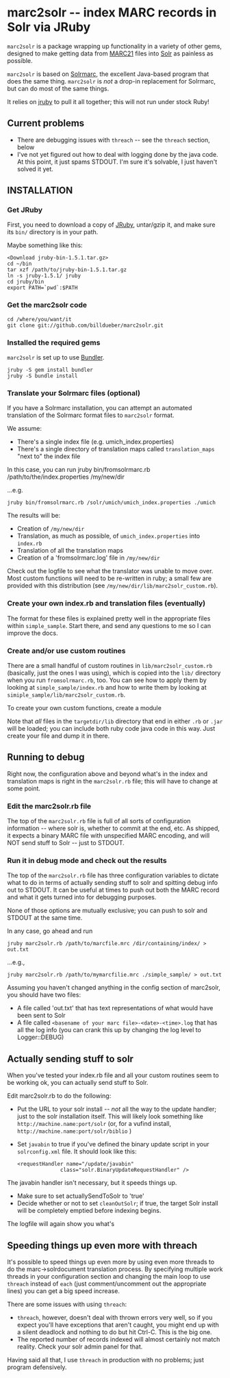 # marc2solr -- index MARC records in Solr via JRuby

`marc2solr` is a package wrapping up functionality in a variety of other gems, designed to make getting data from [MARC21](http://en.wikipedia.org/wiki/MARC_standards) files into [Solr](http://lucene.apache.org/solr/) as painless as possible.

`marc2solr` is based on [Solrmarc](), the excellent Java-based program that does the same thing. `marc2solr` is *not* a drop-in replacement for Solrmarc, but can do most of the same things.

It relies on [jruby](http://jruby.org/) to pull it all together; this will not run under stock Ruby!

## Current problems

* There are debugging issues with `threach` -- see the `threach` section, below
* I've not yet figured out how to deal with logging done by the java code. At this point, it just spams STDOUT. I'm sure it's solvable, I just haven't solved it yet.


## INSTALLATION

### Get JRuby
First, you need to download a copy of [JRuby](http://jruby.org/download), untar/gzip it, and make sure its `bin/` directory is in your path.

Maybe something like this:

    <Download jruby-bin-1.5.1.tar.gz>
    cd ~/bin
    tar xzf /path/to/jruby-bin-1.5.1.tar.gz
    ln -s jruby-1.5.1/ jruby
    cd jruby/bin
    export PATH=`pwd`:$PATH


### Get the marc2solr code

    cd /where/you/want/it
    git clone git://github.com/billdueber/marc2solr.git


### Installed the required gems

`marc2solr` is set up to use [Bundler](http://gembundler.com). 

    jruby -S gem install bundler
    jruby -S bundle install
    
### Translate your Solrmarc files (optional)

If you have a Solrmarc installation, you can attempt an automated translation of the Solrmarc format files to `marc2solr` format. 

We assume:

*  There's a single index file (e.g. umich_index.properties)
*  There's a single directory of translation maps called `translation_maps` "next to" the index file

In this case, you can run
    jruby bin/fromsolrmarc.rb /path/to/the/index.properties /my/new/dir
  
...e.g.

    jruby bin/fromsolrmarc.rb /solr/umich/umich_index.properties ./umich
  
The results will be:

* Creation of `/my/new/dir`
* Translation, as much as possible, of `umich_index.properties` into `index.rb`
* Translation of all the translation maps
* Creation of a 'fromsolrmarc.log' file in `/my/new/dir`

Check out the logfile to see what the translator was unable to move over. Most custom functions will need to be re-written in ruby; a small few are provided with this distribution (see `/my/new/dir/lib/marc2solr_custom.rb`).


### Create your own index.rb and translation files (eventually)

The format for these files is explained pretty well in the appropriate files 
within `simple_sample`. Start there, and send any questions to me so I can improve the docs.


### Create and/or use custom routines

There are a small handful of custom routines in `lib/marc2solr_custom.rb` (basically, just the ones I was using), which is copied into the `lib/` directory when you run `fromsolrmarc.rb`, too. You can see how to apply them by looking at `simple_sample/index.rb` and how to write them by looking at `simiple_sample/lib/marc2solr_custom.rb`.

To create your own custom functions, create a module 

Note that *all* files in the `targetdir/lib` directory that end in either `.rb` or `.jar` will be loaded; you can include both ruby code java code in this way. Just create your file and dump it in there.

## Running to debug

Right now, the configuration above and beyond what's in the index and translation maps is right in the `marc2solr.rb` file; this will have to change at some point.

### Edit the marc2solr.rb file

The top of the `marc2solr.rb` file is full of all sorts of configuration information -- where solr is, whether to commit at the end, etc. As shipped, it expects a binary MARC file with unspecified MARC encoding, and will 
NOT send stuff to Solr -- just to STDOUT.

### Run it in debug mode and check out the results

The top of the `marc2solr.rb` file has three configuration variables to dictate what to do in terms of actually sending stuff to solr and spitting debug info out to STDOUT. It can be useful at times to push out both the MARC record and what it gets turned into for debugging purposes. 

None of those options are mutually exclusive; you can push to solr and STDOUT at the same time.

In any case, go ahead and run

    jruby marc2solr.rb /path/to/marcfile.mrc /dir/containing/index/ > out.txt

...e.g.,

    jruby marc2solr.rb /path/to/mymarcfilie.mrc ./simple_sample/ > out.txt

Assuming you haven't changed anything in the config section of marc2solr, you should have two files: 

*  A file called 'out.txt' that has text representations of what would have been sent to Solr
*  A file called `<basename of your marc file>-<date>-<time>.log` that has all the log info (you can crank this up by changing the log level to Logger::DEBUG)


## Actually sending stuff to solr

When you've tested your index.rb file and all your custom routines seem to be working ok,  you can actually send stuff to Solr. 

Edit marc2solr.rb to do the following:

*  Put the URL to your solr install -- *not* all the way to the update handler; just to the solr installation itself. This will likely look something like `http://machine.name:port/solr` (or, for a vufind install, `http://machine.name:port/solr/biblio` )
* Set `javabin` to true if you've defined the binary update script in your `solrconfig.xml` file. It should look like this:

      <requestHandler name="/update/javabin" 
                    class="solr.BinaryUpdateRequestHandler" />

The javabin handler isn't necessary, but it speeds things up.

* Make sure to set actuallySendToSolr to 'true'
* Decide whether or not to set `cleanOutSolr`; if true, the target Solr install will be completely emptied before indexing begins.

The logfile will again show you what's 

## Speeding things up even more with threach

It's possible to speed things up even more by using even more threads to do the marc->solrdocument translation process. By specifying multiple work threads in your configuration section and changing the main loop to use `threach` instead of `each` (just comment/uncomment out the appropriate lines) you can get a big speed increase. 

There are some issues with using `threach`:
* `threach`, however, doesn't deal with thrown errors very well, so if you expect you'll have exceptions that aren't caught, you might end up with a silent deadlock and nothing to do but hit Ctrl-C. This is the big one.
* The reported number of records indexed will almost certainly not match reality. Check your solr admin panel for that. 

Having said all that, I use `threach` in production with no problems; just program defensively.